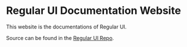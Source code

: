 # Regular UI Documentation Website

This website is the documentations of Regular UI.

Source can be found in the [Regular UI Repo][repo-main].



[repo-main]: https://github.com/regular-ui/regular-ui
[repo-bower]: https://github.com/regular-ui/regular-ui-bower
[repo-page]: https://github.com/regular-ui/regular-ui.github.io